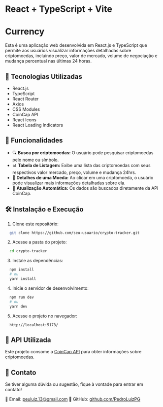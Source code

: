 # React + TypeScript + Vite

# Currency

Esta é uma aplicação web desenvolvida em React.js e TypeScript que permite aos usuários visualizar informações detalhadas sobre criptomoedas, incluindo preço, valor de mercado, volume de negociação e mudança percentual nas últimas 24 horas.

## 🚀 Tecnologias Utilizadas
- React.js
- TypeScript
- React Router
- Axios
- CSS Modules
- CoinCap API
- React Icons
- React Loading Indicators

## 📌 Funcionalidades
- 🔍 **Busca por criptomoedas:** O usuário pode pesquisar criptomoedas pelo nome ou símbolo.
- 📊 **Tabela de Listagem:** Exibe uma lista das criptomoedas com seus respectivos valor mercado, preço, volume e mudança 24hrs.
- 📄 **Detalhes de uma Moeda:** Ao clicar em uma criptomoeda, o usuário pode visualizar mais informações detalhadas sobre ela.
- 🔄 **Atualização Automática:** Os dados são buscados diretamente da API CoinCap.

## 🛠️ Instalação e Execução
1. Clone este repositório:
```bash
  git clone https://github.com/seu-usuario/crypto-tracker.git
```
2. Acesse a pasta do projeto:
```bash
  cd crypto-tracker
```
3. Instale as dependências:
```bash
  npm install
  # ou
  yarn install
```
4. Inicie o servidor de desenvolvimento:
```bash
  npm run dev
  # ou
  yarn dev
```
5. Acesse o projeto no navegador:
```
  http://localhost:5173/
```

## 🔗 API Utilizada
Este projeto consome a [CoinCap API](https://coincap.io/) para obter informações sobre criptomoedas.

## 📌 Contato
Se tiver alguma dúvida ou sugestão, fique à vontade para entrar em contato!

📧 Email: peuluiz.13@gmail.com 
🐙 GitHub: [github.com/PedroLuizPG](https://github.com/PedroLuizPG)


